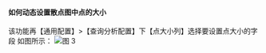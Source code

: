 #### 如何动态设置散点图中点的大小

该功能再【通用配置】>【查询分析配置】下【点大小列】选择要设置点大小的字段
如图所示：
![图 3](/img/src/visulization/scatterPlot/scatterPlot3.png)
